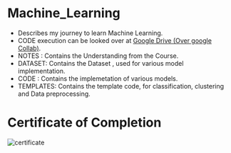# Machine_Learning

- Describes my journey to learn Machine Learning.
- CODE execution can be looked over at [Google Drive (Over google Collab)](https://drive.google.com/drive/folders/1zlZ23RBXMd9YwEQr2a-6I343xGbqf2mY?usp=sharing).
- NOTES : Contains the Understanding from the Course.
- DATASET: Contains the Dataset , used for various model implementation.
- CODE : Contains the implemetation of various models.
- TEMPLATES: Contains the template code, for classification, clustering and Data preprocessing.

# Certificate of Completion

![certificate](https://udemy-certificate.s3.amazonaws.com/image/UC-a2af47ad-bbdd-4017-a6c8-9befae9e0147.jpg)
